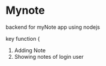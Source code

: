 # Mynote
backend for myNote app using nodejs

key function {
 1. Adding Note
 2. Showing notes of login user

